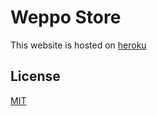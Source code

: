 # Weppo Store

This website is hosted on [heroku](https://weppo-store.herokuapp.com/)

## License

[MIT](./LICENSE)
